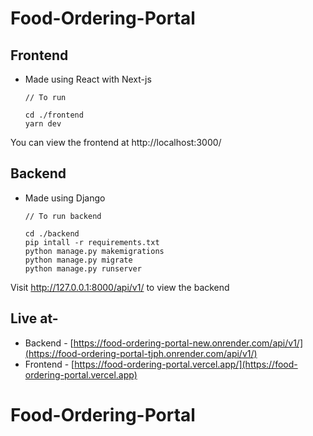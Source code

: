 # Food-Ordering-Portal

## Frontend

- Made using React with Next-js

      // To run

      cd ./frontend
      yarn dev

You can view the frontend at http://localhost:3000/

## Backend

- Made using Django

      // To run backend

      cd ./backend
      pip intall -r requirements.txt
      python manage.py makemigrations
      python manage.py migrate
      python manage.py runserver

Visit http://127.0.0.1:8000/api/v1/ to view the backend

## Live at-
- Backend - [https://food-ordering-portal-new.onrender.com/api/v1/](https://food-ordering-portal-tjph.onrender.com/api/v1/)
- Frontend - [https://food-ordering-portal.vercel.app/](https://food-ordering-portal.vercel.app)
# Food-Ordering-Portal

